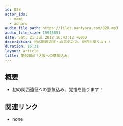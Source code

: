```yaml
---
id: 028
actor_ids:
  - mami
  - aoharu
audio_file_path: https://files.nantyara.com/028.mp3
audio_file_size: 15946851
date: Sat, 21 Jul 2018 16:43:12 +0000
description: 初の関西遠征への意気込み、覚悟を語ります！
duration: 16:31
layout: article
title: 第028回「大阪への意気込み」
---
```

## 概要

* 初の関西遠征への意気込み、覚悟を語ります！

## 関連リンク

* none
